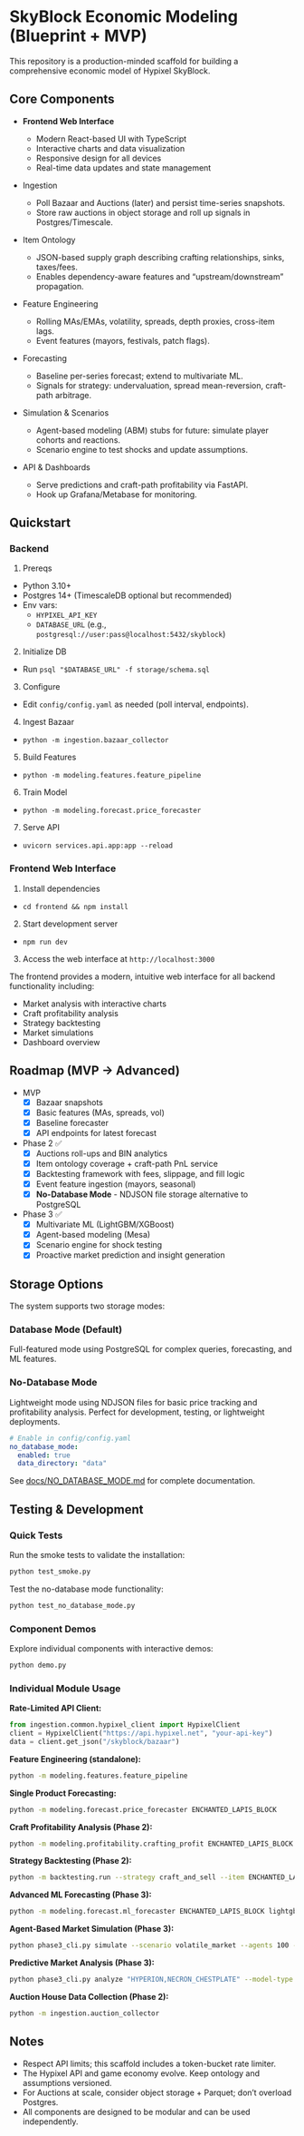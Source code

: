 # SkyBlock Economic Modeling (Blueprint + MVP)

This repository is a production-minded scaffold for building a comprehensive economic model of Hypixel SkyBlock.

## Core Components

- **Frontend Web Interface**
  - Modern React-based UI with TypeScript
  - Interactive charts and data visualization  
  - Responsive design for all devices
  - Real-time data updates and state management

- Ingestion
  - Poll Bazaar and Auctions (later) and persist time-series snapshots.
  - Store raw auctions in object storage and roll up signals in Postgres/Timescale.

- Item Ontology
  - JSON-based supply graph describing crafting relationships, sinks, taxes/fees.
  - Enables dependency-aware features and “upstream/downstream” propagation.

- Feature Engineering
  - Rolling MAs/EMAs, volatility, spreads, depth proxies, cross-item lags.
  - Event features (mayors, festivals, patch flags).

- Forecasting
  - Baseline per-series forecast; extend to multivariate ML.
  - Signals for strategy: undervaluation, spread mean-reversion, craft-path arbitrage.

- Simulation & Scenarios
  - Agent-based modeling (ABM) stubs for future: simulate player cohorts and reactions.
  - Scenario engine to test shocks and update assumptions.

- API & Dashboards
  - Serve predictions and craft-path profitability via FastAPI.
  - Hook up Grafana/Metabase for monitoring.

## Quickstart

### Backend

1) Prereqs
- Python 3.10+
- Postgres 14+ (TimescaleDB optional but recommended)
- Env vars:
  - `HYPIXEL_API_KEY`
  - `DATABASE_URL` (e.g., `postgresql://user:pass@localhost:5432/skyblock`)

2) Initialize DB
- Run `psql "$DATABASE_URL" -f storage/schema.sql`

3) Configure
- Edit `config/config.yaml` as needed (poll interval, endpoints).

4) Ingest Bazaar
- `python -m ingestion.bazaar_collector`

5) Build Features
- `python -m modeling.features.feature_pipeline`

6) Train Model
- `python -m modeling.forecast.price_forecaster`

7) Serve API
- `uvicorn services.api.app:app --reload`

### Frontend Web Interface

1) Install dependencies
- `cd frontend && npm install`

2) Start development server
- `npm run dev`

3) Access the web interface at `http://localhost:3000`

The frontend provides a modern, intuitive web interface for all backend functionality including:
- Market analysis with interactive charts
- Craft profitability analysis 
- Strategy backtesting
- Market simulations
- Dashboard overview

## Roadmap (MVP → Advanced)

- MVP
  - [x] Bazaar snapshots
  - [x] Basic features (MAs, spreads, vol)
  - [x] Baseline forecaster
  - [x] API endpoints for latest forecast

- Phase 2 ✅
  - [x] Auctions roll-ups and BIN analytics
  - [x] Item ontology coverage + craft-path PnL service
  - [x] Backtesting framework with fees, slippage, and fill logic
  - [x] Event feature ingestion (mayors, seasonal)
  - [x] **No-Database Mode** - NDJSON file storage alternative to PostgreSQL

- Phase 3 ✅
  - [x] Multivariate ML (LightGBM/XGBoost)
  - [x] Agent-based modeling (Mesa)
  - [x] Scenario engine for shock testing
  - [x] Proactive market prediction and insight generation

## Storage Options

The system supports two storage modes:

### Database Mode (Default)
Full-featured mode using PostgreSQL for complex queries, forecasting, and ML features.

### No-Database Mode 
Lightweight mode using NDJSON files for basic price tracking and profitability analysis. Perfect for development, testing, or lightweight deployments.

```yaml
# Enable in config/config.yaml
no_database_mode:
  enabled: true
  data_directory: "data"
```

See [docs/NO_DATABASE_MODE.md](docs/NO_DATABASE_MODE.md) for complete documentation.

## Testing & Development

### Quick Tests
Run the smoke tests to validate the installation:
```bash
python test_smoke.py
```

Test the no-database mode functionality:
```bash
python test_no_database_mode.py
```

### Component Demos  
Explore individual components with interactive demos:
```bash
python demo.py
```

### Individual Module Usage

**Rate-Limited API Client:**
```python
from ingestion.common.hypixel_client import HypixelClient
client = HypixelClient("https://api.hypixel.net", "your-api-key")
data = client.get_json("/skyblock/bazaar")
```

**Feature Engineering (standalone):**
```bash
python -m modeling.features.feature_pipeline
```

**Single Product Forecasting:**
```bash
python -m modeling.forecast.price_forecaster ENCHANTED_LAPIS_BLOCK
```

**Craft Profitability Analysis (Phase 2):**
```bash
python -m modeling.profitability.crafting_profit ENCHANTED_LAPIS_BLOCK --horizon 1h --pricing median
```

**Strategy Backtesting (Phase 2):**
```bash
python -m backtesting.run --strategy craft_and_sell --item ENCHANTED_LAPIS_BLOCK --start 2025-08-01 --end 2025-09-01 --capital 10000000
```

**Advanced ML Forecasting (Phase 3):**
```bash
python -m modeling.forecast.ml_forecaster ENCHANTED_LAPIS_BLOCK lightgbm
```

**Agent-Based Market Simulation (Phase 3):**
```bash
python phase3_cli.py simulate --scenario volatile_market --agents 100 --steps 500
```

**Predictive Market Analysis (Phase 3):**
```bash
python phase3_cli.py analyze "HYPERION,NECRON_CHESTPLATE" --model-type lightgbm
```

**Auction House Data Collection (Phase 2):**
```bash
python -m ingestion.auction_collector
```

## Notes

- Respect API limits; this scaffold includes a token-bucket rate limiter.
- The Hypixel API and game economy evolve. Keep ontology and assumptions versioned.
- For Auctions at scale, consider object storage + Parquet; don’t overload Postgres.
- All components are designed to be modular and can be used independently.
